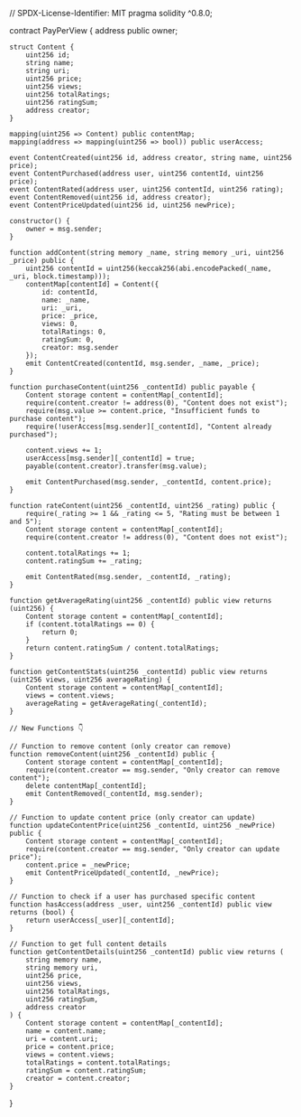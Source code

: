 // SPDX-License-Identifier: MIT
pragma solidity ^0.8.0;

contract PayPerView {
    address public owner;

    struct Content {
        uint256 id;
        string name;
        string uri;
        uint256 price;
        uint256 views;
        uint256 totalRatings;
        uint256 ratingSum;
        address creator;
    }

    mapping(uint256 => Content) public contentMap;
    mapping(address => mapping(uint256 => bool)) public userAccess;

    event ContentCreated(uint256 id, address creator, string name, uint256 price);
    event ContentPurchased(address user, uint256 contentId, uint256 price);
    event ContentRated(address user, uint256 contentId, uint256 rating);
    event ContentRemoved(uint256 id, address creator);
    event ContentPriceUpdated(uint256 id, uint256 newPrice);

    constructor() {
        owner = msg.sender;
    }

    function addContent(string memory _name, string memory _uri, uint256 _price) public {
        uint256 contentId = uint256(keccak256(abi.encodePacked(_name, _uri, block.timestamp)));
        contentMap[contentId] = Content({
            id: contentId,
            name: _name,
            uri: _uri,
            price: _price,
            views: 0,
            totalRatings: 0,
            ratingSum: 0,
            creator: msg.sender
        });
        emit ContentCreated(contentId, msg.sender, _name, _price);
    }

    function purchaseContent(uint256 _contentId) public payable {
        Content storage content = contentMap[_contentId];
        require(content.creator != address(0), "Content does not exist");
        require(msg.value >= content.price, "Insufficient funds to purchase content");
        require(!userAccess[msg.sender][_contentId], "Content already purchased");

        content.views += 1;
        userAccess[msg.sender][_contentId] = true;
        payable(content.creator).transfer(msg.value);

        emit ContentPurchased(msg.sender, _contentId, content.price);
    }

    function rateContent(uint256 _contentId, uint256 _rating) public {
        require(_rating >= 1 && _rating <= 5, "Rating must be between 1 and 5");
        Content storage content = contentMap[_contentId];
        require(content.creator != address(0), "Content does not exist");

        content.totalRatings += 1;
        content.ratingSum += _rating;
        
        emit ContentRated(msg.sender, _contentId, _rating);
    }

    function getAverageRating(uint256 _contentId) public view returns (uint256) {
        Content storage content = contentMap[_contentId];
        if (content.totalRatings == 0) {
            return 0;
        }
        return content.ratingSum / content.totalRatings;
    }

    function getContentStats(uint256 _contentId) public view returns (uint256 views, uint256 averageRating) {
        Content storage content = contentMap[_contentId];
        views = content.views;
        averageRating = getAverageRating(_contentId);
    }

    // New Functions 👇

    // Function to remove content (only creator can remove)
    function removeContent(uint256 _contentId) public {
        Content storage content = contentMap[_contentId];
        require(content.creator == msg.sender, "Only creator can remove content");
        delete contentMap[_contentId];
        emit ContentRemoved(_contentId, msg.sender);
    }

    // Function to update content price (only creator can update)
    function updateContentPrice(uint256 _contentId, uint256 _newPrice) public {
        Content storage content = contentMap[_contentId];
        require(content.creator == msg.sender, "Only creator can update price");
        content.price = _newPrice;
        emit ContentPriceUpdated(_contentId, _newPrice);
    }

    // Function to check if a user has purchased specific content
    function hasAccess(address _user, uint256 _contentId) public view returns (bool) {
        return userAccess[_user][_contentId];
    }

    // Function to get full content details
    function getContentDetails(uint256 _contentId) public view returns (
        string memory name,
        string memory uri,
        uint256 price,
        uint256 views,
        uint256 totalRatings,
        uint256 ratingSum,
        address creator
    ) {
        Content storage content = contentMap[_contentId];
        name = content.name;
        uri = content.uri;
        price = content.price;
        views = content.views;
        totalRatings = content.totalRatings;
        ratingSum = content.ratingSum;
        creator = content.creator;
    }
}
